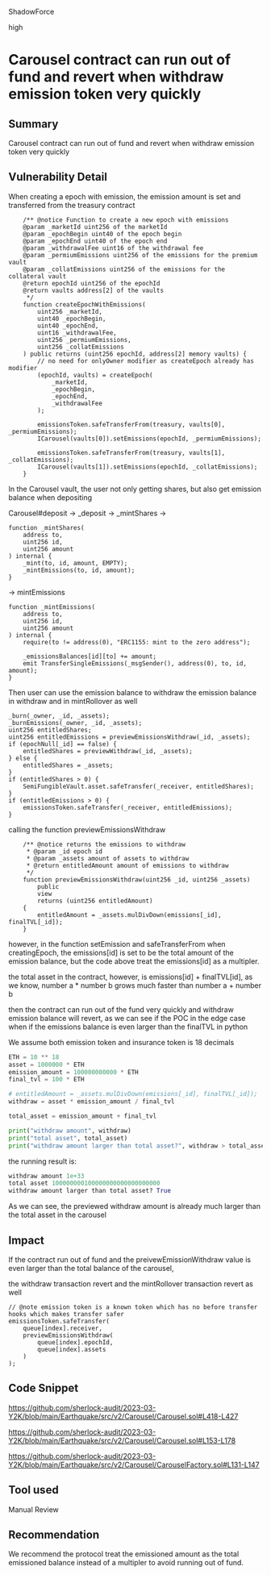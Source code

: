 ShadowForce

high

# Carousel contract can run out of fund and revert when withdraw emission token very quickly

## Summary

Carousel contract can run out of fund and revert when withdraw emission token very quickly

## Vulnerability Detail

When creating a epoch with emission, the emission amount is set and transferred from the treasury contract

```solidity
    /** @notice Function to create a new epoch with emissions
    @param _marketId uint256 of the marketId
    @param _epochBegin uint40 of the epoch begin
    @param _epochEnd uint40 of the epoch end
    @param _withdrawalFee uint16 of the withdrawal fee
    @param _permiumEmissions uint256 of the emissions for the premium vault
    @param _collatEmissions uint256 of the emissions for the collateral vault
    @return epochId uint256 of the epochId
    @return vaults address[2] of the vaults
     */
    function createEpochWithEmissions(
        uint256 _marketId,
        uint40 _epochBegin,
        uint40 _epochEnd,
        uint16 _withdrawalFee,
        uint256 _permiumEmissions,
        uint256 _collatEmissions
    ) public returns (uint256 epochId, address[2] memory vaults) {
        // no need for onlyOwner modifier as createEpoch already has modifier
        (epochId, vaults) = createEpoch(
            _marketId,
            _epochBegin,
            _epochEnd,
            _withdrawalFee
        );

        emissionsToken.safeTransferFrom(treasury, vaults[0], _permiumEmissions);
        ICarousel(vaults[0]).setEmissions(epochId, _permiumEmissions);

        emissionsToken.safeTransferFrom(treasury, vaults[1], _collatEmissions);
        ICarousel(vaults[1]).setEmissions(epochId, _collatEmissions);
    }
```

In the Carousel vault, the user not only getting shares, but also get emission balance when depositing

Carousel#deposit -> _deposit -> _mintShares ->

```solidity 
function _mintShares(
	address to,
	uint256 id,
	uint256 amount
) internal {
	_mint(to, id, amount, EMPTY);
	_mintEmissions(to, id, amount);
}
```

-> mintEmissions

```solidity
function _mintEmissions(
	address to,
	uint256 id,
	uint256 amount
) internal {
	require(to != address(0), "ERC1155: mint to the zero address");

	_emissionsBalances[id][to] += amount;
	emit TransferSingleEmissions(_msgSender(), address(0), to, id, amount);
}
```

Then user can use the emission balance to withdraw the emission balance in withdraw and in mintRollover as well

```solidity
_burn(_owner, _id, _assets);
_burnEmissions(_owner, _id, _assets);
uint256 entitledShares;
uint256 entitledEmissions = previewEmissionsWithdraw(_id, _assets);
if (epochNull[_id] == false) {
	entitledShares = previewWithdraw(_id, _assets);
} else {
	entitledShares = _assets;
}
if (entitledShares > 0) {
	SemiFungibleVault.asset.safeTransfer(_receiver, entitledShares);
}
if (entitledEmissions > 0) {
	emissionsToken.safeTransfer(_receiver, entitledEmissions);
}
```

calling the function previewEmissionsWithdraw

```solidity
    /** @notice returns the emissions to withdraw
     * @param _id epoch id
     * @param _assets amount of assets to withdraw
     * @return entitledAmount amount of emissions to withdraw
     */
    function previewEmissionsWithdraw(uint256 _id, uint256 _assets)
        public
        view
        returns (uint256 entitledAmount)
    {
        entitledAmount = _assets.mulDivDown(emissions[_id], finalTVL[_id]);
    }
```

however, in the function setEmission and safeTransferFrom when creatingEpoch, the emissions[id] is set to be the total amount of the emission balance, but the code above treat the emissions[id] as a multipler.

the total asset in the contract, however, is emissions[id]  + finalTVL[id], as we know, number a * number b grows much faster than number a + number b

then the contract can run out of the fund very quickly and withdraw emission balance will revert, as we can see if the POC in the edge case when if the emissions balance is even larger than the finalTVL in python

We assume both emission token and insurance token is 18 decimals

```python
ETH = 10 ** 18
asset = 1000000 * ETH
emission_amount = 100000000000 * ETH
final_tvl = 100 * ETH

# entitledAmount = _assets.mulDivDown(emissions[_id], finalTVL[_id]);
withdraw = asset * emission_amount / final_tvl

total_asset = emission_amount + final_tvl

print("withdraw amount", withdraw)
print("total asset", total_asset)
print("withdraw amount larger than total asset?", withdraw > total_asset)
```

the running result is:

```python
withdraw amount 1e+33
total asset 100000000100000000000000000000
withdraw amount larger than total asset? True
```

As we can see, the previewed withdraw amount is already much larger than the total asset in the carousel

## Impact

If the contract run out of fund and the preivewEmissionWithdraw value is even larger than the total balance of the carousel,

the withdraw transaction revert and the mintRollover transaction revert as well

```solidity
// @note emission token is a known token which has no before transfer hooks which makes transfer safer
emissionsToken.safeTransfer(
	queue[index].receiver,
	previewEmissionsWithdraw(
		queue[index].epochId,
		queue[index].assets
	)
);
```

## Code Snippet

https://github.com/sherlock-audit/2023-03-Y2K/blob/main/Earthquake/src/v2/Carousel/Carousel.sol#L418-L427

https://github.com/sherlock-audit/2023-03-Y2K/blob/main/Earthquake/src/v2/Carousel/Carousel.sol#L153-L178

https://github.com/sherlock-audit/2023-03-Y2K/blob/main/Earthquake/src/v2/Carousel/CarouselFactory.sol#L131-L147

## Tool used

Manual Review

## Recommendation

We recommend the protocol treat the emissioned amount as the total emissioned balance instead of a multipler to avoid running out of fund.